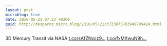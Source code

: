 ```yaml
---
layout: post
microblog: true
date: 2016-05-21 07:23 +0300
guid: http://desparoz.micro.blog/2016/05/21/t733875783949799424.html
---
```

3D Mercury Transit via NASA [t.co/sAfZNxcz9...](https://t.co/sAfZNxcz91) [t.co/fxMXwuN9h...](https://t.co/fxMXwuN9hI)
